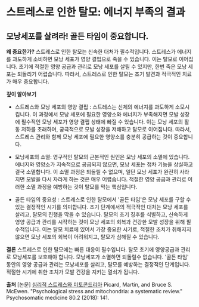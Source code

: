 ﻿

# 스트레스로 인한 탈모: 에너지 부족의 결과

## 모낭세포를 살려라! 골든 타임이 중요합니다.

**왜 중요한가?** 
스트레스로 인한 탈모는 신속한 대처가 필수적입니다. 스트레스가 에너지를 과도하게 소비하면 모낭 세포가 영양 결핍으로 죽을 수 있습니다. 이는 탈모로 이어집니다. 초기에 적절한 영양 공급과 관리로 모낭 세포를 살릴 수 있지만, 한번 죽은 모낭 세포는 되돌리기 어렵습니다. 따라서, 스트레스로 인한 탈모는 조기 발견과 적극적인 치료가 매우 중요합니다. 

**깊이 알아보기** 

- 스트레스와 모낭 세포의 영양 결핍 : 스트레스는 신체의 에너지를 과도하게 소모시킵니다. 이 과정에서 모낭 세포에 필요한 영양소와 에너지가 부족해지면 모발 성장에 필수적인 모낭 세포가 영양 결핍 상태에 빠질 수 있습니다. 이는 모낭 세포의 활동 저하를 초래하며, 궁극적으로 모발 성장을 저해하고 탈모로 이어집니다. 따라서, 스트레스 관리와 함께 모낭 세포에 필요한 영양소를 충분히 공급하는 것이 중요합니다. 

- 모낭세포의 소멸: 영구적인 탈모의 근본적인 원인은 모낭 세포의 소멸에 있습니다. 에너지와 영양소가 지속적으로 공급되지 않으면, 모낭 세포는 점차 기능을 상실하고 결국 소멸합니다. 이 소멸 과정은 되돌릴 수 없으며, 일단 모낭 세포가 완전히 사라지면 모발을 다시 자라게 하는 것은 매우 어렵습니다. 적절한 영양 공급과 관리로 이러한 소멸 과정을 예방하는 것이 탈모를 막는 핵심입니다. 

- 골든 타임의 중요성 : 스트레스로 인한 탈모에서 '골든 타임'은 모낭 세포를 구할 수 있는 결정적인 시기를 의미합니다. 초기 단계에서의 적극적인 대처는 모낭 세포를 살리고, 탈모의 진행을 막을 수 있습니다. 탈모의 초기 징후를 식별하고, 신속하게 영양 공급과 관리를 시작하는 것이 모낭 세포의 회복과 건강한 모발 성장을 위해 필수적입니다. 이는 탈모 치료에 있어서 가장 중요한 시기로, 적절한 조치가 취해지지 않으면 모낭 세포의 회복이 어려워지고, 탈모가 심해질 수 있습니다. 

**결론**
스트레스로 인한 탈모에는 빠른 대응이 필수입니다. 탈모 초기에 영양공급과 관리로 모낭세포를 보호해야 합니다. 모낭세포가 소멸하면 되돌릴수 없습니다. '골든 타임' 동안의 영양 공급과 관리는 모낭세포를 살리고, 탈모를 예방하는 결정적인 단계입니다. 적절한 시기에 취한 조치가 모발 건강을 지키는 열쇠가 됩니다.

**출처**
[논문] [심리적 스트레스와 미토콘드리아](/m04/m0407/m040716) Picard, Martin, and Bruce S. McEwen. "Psychological stress and mitochondria: a systematic review." Psychosomatic medicine 80.2 (2018): 141.
<!--stackedit_data:
eyJoaXN0b3J5IjpbODcwMTI3MDI5XX0=
-->